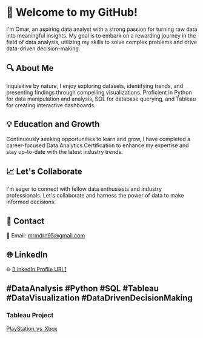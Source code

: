 # 👋 Welcome to my GitHub!

I'm Omar, an aspiring data analyst with a strong passion for turning raw data into meaningful insights. My goal is to embark on a rewarding journey in the field of data analysis, utilizing my skills to solve complex problems and drive data-driven decision-making.

## 🔍 About Me

Inquisitive by nature, I enjoy exploring datasets, identifying trends, and presenting findings through compelling visualizations. Proficient in Python for data manipulation and analysis, SQL for database querying, and Tableau for creating interactive dashboards.

## 💡 Education and Growth

Continuously seeking opportunities to learn and grow, I have completed a career-focused Data Analytics Certification to enhance my expertise and stay up-to-date with the latest industry trends.

## 📈 Let's Collaborate

I'm eager to connect with fellow data enthusiasts and industry professionals. Let's collaborate and harness the power of data to make informed decisions.

## 📧 Contact

📧 Email: mrmdrn95@gmail.com

## 🌐 LinkedIn

🌐 [[LinkedIn Profile URL]](https://www.linkedin.com/in/omar-medrano-05a90a272)

## #DataAnalysis #Python #SQL #Tableau #DataVisualization #DataDrivenDecisionMaking


### Tableau Project
[PlayStation_vs_Xbox](https://public.tableau.com/views/PlayStationvs_Xbox/Dashboard1?:language=en-US&:display_count=n&:origin=viz_share_link)
